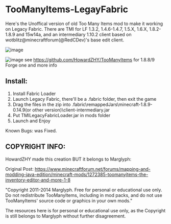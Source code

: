 # TooManyItems-LegayFabric

Here's the Unoffical version of old Too Many Items mod to make it working on Legacy Fabric. There are TMI for LF 1.3.2, 1.4.6-1.4.7, 1.5.X, 1.6.X, 1.8.2-1.8.9 and 15w14a, and an intermediary 1.10.2 client based on wotblitz@minecraftforum(@RedCDev)'s base edit client.

![image](https://github.com/HowardZHY/TooManyItems-LegayFabric/blob/1.8.9/TMILF.png)

![image](https://github.com/HowardZHY/TooManyItems-LegayFabric/blob/1.8.9/TMI15w14a.png)
see https://github.com/HowardZHY/TooManyItems for 1.8.8/9 Forge one and more info

## Install:
1. Install Fabric Loader
2. Launch Legacy Fabric, there'll be a .fabric folder, then exit the game
3. Drag the files in the zip into .fabric\remappedJars\minecraft-1.8.9-0.14.9(or other version)\client-intermediary.jar
4. Put TMILegacyFabricLoader.jar in mods folder
5. Launch and Enjoy

Known Bugs: was Fixed.

## COPYRIGHT INFO:
HowardZHY made this creation BUT it belongs to Marglyph:

Original Post: https://www.minecraftforum.net/forums/mapping-and-modding-java-edition/minecraft-mods/1272385-toomanyitems-the-inventory-editor-and-more-1-8

"Copyright 2011-2014 Marglyph. Free for personal or educational use only. Do not redistribute TooManyItems, including in mod packs, and do not use TooManyItems' source code or graphics in your own mods."

The resources here is for personal or educational use only, as the Copyright is still belongs to Marglyph without further disagreement.

